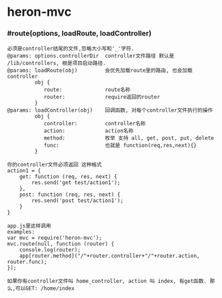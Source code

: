 heron-mvc
============

### #route(options, loadRoute, loadController)
    必须是controller结尾的文件,忽略大小写和'_'字符.
    @params: options.controllerDir  controller文件路径 默认是 /lib/controllers, 根是项目启动路径.
    @params: loadRoute(obj)         会优先加载route里的路由, 也会加载controller
             obj {
                route:              route名称
                router:             require返回的router
             }
    @params: loadController(obj)    回调函数, 对每个controller文件执行的操作
             obj {
                controller:         controller名称
                action:             action名称
                method:             枚举 支持 all, get, post, put, delete
                func:               也就是 function(req,res,next){}
             }

    你的controller文件必须返回 这种格式
    action1 = {
        get: function (req, res, next) {
            res.send('get test/action1');
        },
        post: function (req, res, next) {
            res.send('post test/action1');
        }
    }

    app.js里这样调用
    examples:
    var mvc = require('heron-mvc');
    mvc.route(null, function (router) {
        console.log(router);
        app[router.method]("/"+router.controller+"/"+router.action, router.func);
    });

    如果你有controller文件叫 home_controller, action 叫 index, 有get函数. 那么,可以GET: /home/index